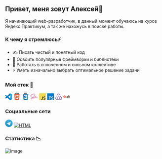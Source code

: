 ## Привет, меня зовут Алексей👋

Я начинающий web-разработчик, в данный момент обучаюсь на курсе Яндекс.Практикум, а так же нахожусь в поиске работы.

### К чему я стремлюсь⚡

- ✍️ Писать чистый и понятный код
- 🔭 Освоить полулярные фреймворки и библиотеки
- 👯 Работать в сплоченном и сильном коллективе
- ⚡ Уметь изначально выбрать оптимальное решение задачи

### Мой стек 🧰

<p>
<img src="https://raw.githubusercontent.com/github/explore/80688e429a7d4ef2fca1e82350fe8e3517d3494d/topics/visual-studio-code/visual-studio-code.png" alt="VS Code" height="22">
<img src="https://raw.githubusercontent.com/github/explore/80688e429a7d4ef2fca1e82350fe8e3517d3494d/topics/html/html.png" alt="HTML" height="24">
<img src="https://raw.githubusercontent.com/github/explore/80688e429a7d4ef2fca1e82350fe8e3517d3494d/topics/css/css.png" alt="CSS" height="24" >
<img src="https://raw.githubusercontent.com/github/explore/80688e429a7d4ef2fca1e82350fe8e3517d3494d/topics/sass/sass.png" alt="SASS" height="24" >
<img src="https://raw.githubusercontent.com/github/explore/80688e429a7d4ef2fca1e82350fe8e3517d3494d/topics/javascript/javascript.png" alt="Javascript" height="22">
<img src="https://raw.githubusercontent.com/github/explore/80688e429a7d4ef2fca1e82350fe8e3517d3494d/topics/typescript/typescript.png" alt="Typescript" height="22">
<img src="https://raw.githubusercontent.com/github/explore/80688e429a7d4ef2fca1e82350fe8e3517d3494d/topics/redux/redux.png" alt="Redux" height="22">
<img src="https://raw.githubusercontent.com/github/explore/80688e429a7d4ef2fca1e82350fe8e3517d3494d/topics/git/git.png" alt="git" height="22">
</p>

### Социальные сети

<p>
<a href="https://t.me/AllxyRay"><img src="https://raw.githubusercontent.com/github/explore/80688e429a7d4ef2fca1e82350fe8e3517d3494d/topics/telegram/telegram.png" alt="HTML" height="24"></a>
<a href="https://vk.com/allxy"><img src="https://user-images.githubusercontent.com/2528627/199953526-9ed0c84c-5b7c-4239-ac55-4441c49d3f3b.png" alt="HTML" height="26"></a>
</p>

### Статистика 📉

![image](https://www.codewars.com/users/Allxy/badges/large)
